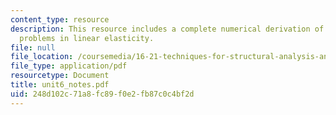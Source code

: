```yaml
---
content_type: resource
description: This resource includes a complete numerical derivation of boundary value
  problems in linear elasticity.
file: null
file_location: /coursemedia/16-21-techniques-for-structural-analysis-and-design-spring-2005/248d102c71a8fc89f0e2fb87c0c4bf2d_unit6_notes.pdf
file_type: application/pdf
resourcetype: Document
title: unit6_notes.pdf
uid: 248d102c-71a8-fc89-f0e2-fb87c0c4bf2d
---
```


